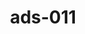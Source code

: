 ---
categories:
- ads_category-3
- ads_category-11
- ads_category-10
tags:
- ads_tag-9
- ads_tag-8
- ads_tag-11
- ads_tag-7
- ads_tag-2
title: ads-011
---